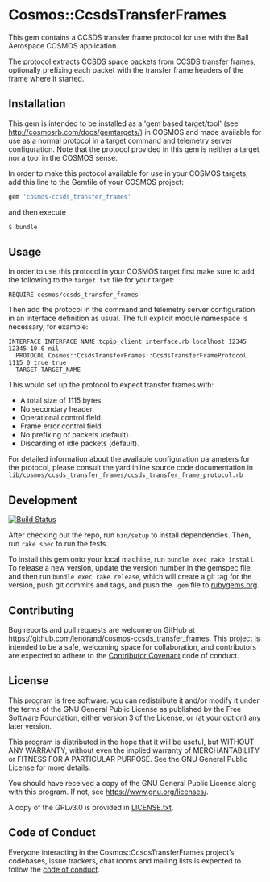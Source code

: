 # Cosmos::CcsdsTransferFrames

This gem contains a CCSDS transfer frame protocol for use with the Ball Aerospace COSMOS application.

The protocol extracts CCSDS space packets from CCSDS transfer frames, optionally prefixing each packet with the transfer frame headers of the frame where it started.

## Installation

This gem is intended to be installed as a 'gem based target/tool' (see http://cosmosrb.com/docs/gemtargets/) in COSMOS and made available for use as a normal protocol in a target command and telemetry server configuration. Note that the protocol provided in this gem is neither a target nor a tool in the COSMOS sense.

In order to make this protocol available for use in your COSMOS targets, add this line to the Gemfile of your COSMOS project:

```ruby
gem 'cosmos-ccsds_transfer_frames'
```

and then execute

```sh
$ bundle
```

## Usage

In order to use this protocol in your COSMOS target first make sure to add the following to the `target.txt` file for your target:

```
REQUIRE cosmos/ccsds_transfer_frames
```

Then add the protocol in the command and telemetry server configuration in an interface definition as usual. The full explicit module namespace is necessary, for example:

```
INTERFACE INTERFACE_NAME tcpip_client_interface.rb localhost 12345 12345 10.0 nil
  PROTOCOL Cosmos::CcsdsTransferFrames::CcsdsTransferFrameProtocol 1115 0 true true
  TARGET TARGET_NAME
```

This would set up the protocol to expect transfer frames with:

* A total size of 1115 bytes.
* No secondary header.
* Operational control field.
* Frame error control field.
* No prefixing of packets (default).
* Discarding of idle packets (default).

For detailed information about the available configuration parameters for the protocol, please consult the yard inline source code documentation in `lib/cosmos/ccsds_transfer_frames/ccsds_transfer_frame_protocol.rb`

## Development

[![Build Status](https://travis-ci.org/ienorand/cosmos-ccsds_transfer_frames.svg?branch=master)](https://travis-ci.org/ienorand/cosmos-ccsds_transfer_frames)

After checking out the repo, run `bin/setup` to install dependencies. Then, run `rake spec` to run the tests.

To install this gem onto your local machine, run `bundle exec rake install`. To release a new version, update the version number in the gemspec file, and then run `bundle exec rake release`, which will create a git tag for the version, push git commits and tags, and push the `.gem` file to [rubygems.org](https://rubygems.org).

## Contributing

Bug reports and pull requests are welcome on GitHub at https://github.com/ienorand/cosmos-ccsds_transfer_frames. This project is intended to be a safe, welcoming space for collaboration, and contributors are expected to adhere to the [Contributor Covenant](http://contributor-covenant.org) code of conduct.

## License

This program is free software: you can redistribute it and/or modify
it under the terms of the GNU General Public License as published by
the Free Software Foundation, either version 3 of the License, or
(at your option) any later version.

This program is distributed in the hope that it will be useful,
but WITHOUT ANY WARRANTY; without even the implied warranty of
MERCHANTABILITY or FITNESS FOR A PARTICULAR PURPOSE.  See the
GNU General Public License for more details.

You should have received a copy of the GNU General Public License
along with this program.  If not, see <https://www.gnu.org/licenses/>.

A copy of the GPLv3.0 is provided in [LICENSE.txt](LICENSE.txt).

## Code of Conduct

Everyone interacting in the Cosmos::CcsdsTransferFrames project’s codebases, issue trackers, chat rooms and mailing lists is expected to follow the [code of conduct](https://github.com/ienorand/cosmos-ccsds_transfer_frames/blob/master/CODE_OF_CONDUCT.md).
